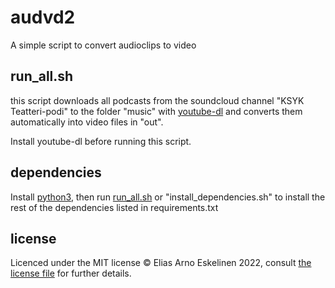 # audvd2
A simple script to convert audioclips to video

## run_all.sh
this script downloads all podcasts from the soundcloud channel "KSYK Teatteri-podi" to the folder "music" with [youtube-dl](https://ytdl-org.github.io/youtube-dl/) and converts them automatically into video files in "out".

Install youtube-dl before running this script.

## dependencies
Install [python3](https://www.python.org/downloads/), then run [run_all.sh](#runallsh) or "install_dependencies.sh" to install the rest of the dependencies listed in requirements.txt

## license
Licenced under the MIT license © Elias Arno Eskelinen 2022, consult [the license file](LICENSE) for further details.
